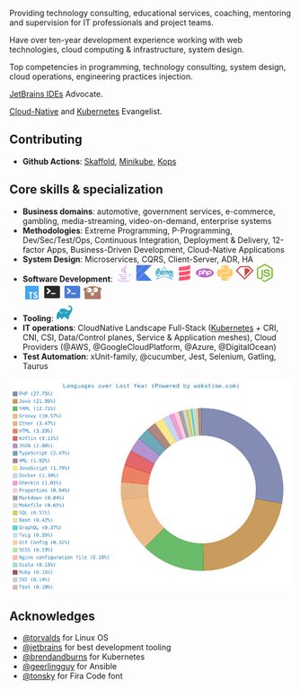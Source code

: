 Providing technology consulting, educational services, coaching, mentoring and supervision for IT professionals and project teams.

Have over ten-year development experience working with web technologies, cloud computing & infrastructure, system design.

Top competencies in programming, technology consulting, system design, cloud operations, engineering practices injection.

[JetBrains IDEs](https://github.com/JetBrains) Advocate.

[Cloud-Native](https://github.com/cncf) and [Kubernetes](https://github.com/kubernetes) Evangelist.

## Contributing

- **Github Actions**: [Skaffold](https://github.com/hiberbee/github-action-skaffold), [Minikube](https://github.com/hiberbee/github-action-minikube), [Kops](https://github.com/hiberbee/github-action-kops)

## Core skills & specialization
- **Business domains**: automotive, government services, e-commerce, gambling, media-streaming, video-on-demand, enterprise systems
- **Methodologies**: Extreme Programming, P-Programming, Dev/Sec/Test/Ops, Continuous Integration, Deployment & Delivery, 12-factor Apps, Business-Driven Development, Cloud-Native Applications
- **System Design**: Microservices, CQRS, Client-Server, ADR, HA
- **Software Development**: [![Java](https://raw.githubusercontent.com/vladyslavvolkov/vladyslavvolkov/master/icons/java.svg)](https://github.com/javaee) [![Kotlin](https://raw.githubusercontent.com/vladyslavvolkov/vladyslavvolkov/master/icons/kotlin.svg)](https://github.com/jetbrains/kotlin) [![Groovy](https://raw.githubusercontent.com/vladyslavvolkov/vladyslavvolkov/master/icons/groovy.svg)](https://github.com/groovy) [![Scala](https://raw.githubusercontent.com/vladyslavvolkov/vladyslavvolkov/master/icons/scala.svg)](https://github.com/scala) [![PHP](https://raw.githubusercontent.com/vladyslavvolkov/vladyslavvolkov/master/icons/php.svg)](https://github.com/php) [![Python](https://raw.githubusercontent.com/vladyslavvolkov/vladyslavvolkov/master/icons/python.svg)](https://github.com/python) [![Ruby](https://raw.githubusercontent.com/vladyslavvolkov/vladyslavvolkov/master/icons/ruby.svg)](https://github.com/ruby) [![NodeJS](https://raw.githubusercontent.com/vladyslavvolkov/vladyslavvolkov/master/icons/nodejs.svg)](https://github.com/nodejs) [![TypeScript](https://raw.githubusercontent.com/vladyslavvolkov/vladyslavvolkov/master/icons/typescript.svg)](https://github.com/microsoft/typescript) [![Bash](https://raw.githubusercontent.com/vladyslavvolkov/vladyslavvolkov/master/icons/bash.svg)](https://github.com/gitGNU/gnu_bash) [![PowerShell](https://raw.githubusercontent.com/vladyslavvolkov/vladyslavvolkov/master/icons/powershell.svg)](https://github.com/powershell) [![Go](https://raw.githubusercontent.com/vladyslavvolkov/vladyslavvolkov/master/icons/go.svg)](https://github.com/golang)
- **Tooling**: [![Gradle](https://raw.githubusercontent.com/vladyslavvolkov/vladyslavvolkov/master/icons/gradle.svg)](https://github.com/gradle)
- **IT operations**: CloudNative Landscape Full-Stack ([Kubernetes](https://github.com/kubernetes) + CRI, CNI, CSI, Data/Control planes, Service & Application meshes), Cloud Providers (@AWS, @GoogleCloudPlatform, @Azure, @DigitalOcean)
- **Test Automation**: xUnit-family, @cucumber, Jest, Selenium, Gatling, Taurus

<p align="center">
  <img src="https://raw.githubusercontent.com/vladyslavvolkov/vladyslavvolkov/master/images/wakatime-languages.png" alt="Wakatime Langauges" />
</p>

## Acknowledges
- [@torvalds](https://github.com/torvalds) for Linux OS
- [@jetbrains](https://github.com/jetbrains) for best development tooling
- [@brendandburns](https://github.com/brendandburns) for Kubernetes
- [@geerlingguy](https://github.com/geerlingguy) for Ansible
- [@tonsky](https://github.com/tonsky) for Fira Code font

